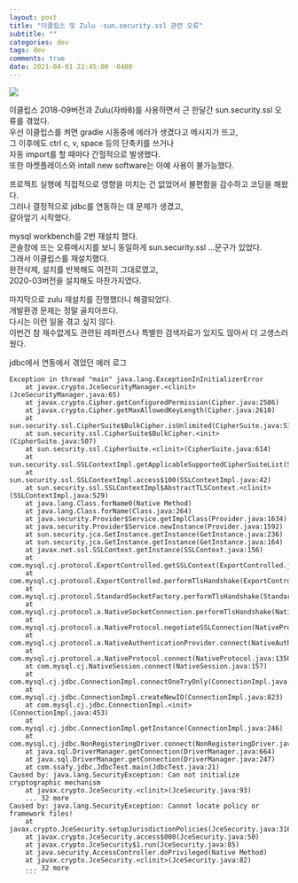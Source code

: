```yaml
---
layout: post
title: "이클립스 및 Zulu -sun.security.ssl 관련 오류"
subtitle: ""
categories: dev
tags: dev
comments: true
date: 2021-04-01 22:45:00 -0400
---
```


<img src="\assets\img\posts20210401.jpg">  

이클립스 2018-09버전과 Zulu(자바8)를 사용하면서 근 한달간 sun.security.ssl 오류를 겪었다.   
우선 이클립스를 켜면 gradle 시동중에 에러가 생겼다고 메시지가 뜨고,  
그 이후에도 ctrl c, v, space 등의 단축키를 쓰거나  
자동 import를 할 때마다 간헐적으로 발생했다.  
또한 마켓플레이스와 intall new software는 아예 사용이 불가능했다.  

프로젝트 실행에 직접적으로 영향을 미치는 건 없었어서 불편함을 감수하고 코딩을 해왔다.  
그러나 결정적으로 jdbc를 연동하는 데 문제가 생겼고,  
갈아엎기 시작했다.  

mysql workbench를 2번 재설치 했다.  
콘솔창에 뜨는 오류메시지를 보니 동일하게 sun.security.ssl ...문구가 있었다.  
그래서 이클립스를 재설치했다.  
완전삭제, 설치를 반복해도 여전히 그대로였고,  
2020-03버전을 설치해도 마찬가지였다.  

마지막으로 zulu 재설치를 진행했더니 해결되었다.  
개발환경 문제는 정말 골치아프다.  
다시는 이런 일을 겪고 싶지 않다.  
이번건 참 재수없게도 관련된 레퍼런스나 특별한 검색자료가 있지도 않아서 더 고생스러웠다.  



jdbc에서 연동에서 겪었던 에러 로그

```
Exception in thread "main" java.lang.ExceptionInInitializerError
    at javax.crypto.JceSecurityManager.<clinit>(JceSecurityManager.java:65)
    at javax.crypto.Cipher.getConfiguredPermission(Cipher.java:2586)
    at javax.crypto.Cipher.getMaxAllowedKeyLength(Cipher.java:2610)
    at sun.security.ssl.CipherSuite$BulkCipher.isUnlimited(CipherSuite.java:535)
    at sun.security.ssl.CipherSuite$BulkCipher.<init>(CipherSuite.java:507)
    at sun.security.ssl.CipherSuite.<clinit>(CipherSuite.java:614)
    at sun.security.ssl.SSLContextImpl.getApplicableSupportedCipherSuiteList(SSLContextImpl.java:294)
    at sun.security.ssl.SSLContextImpl.access$100(SSLContextImpl.java:42)
    at sun.security.ssl.SSLContextImpl$AbstractTLSContext.<clinit>(SSLContextImpl.java:529)
    at java.lang.Class.forName0(Native Method)
    at java.lang.Class.forName(Class.java:264)
    at java.security.Provider$Service.getImplClass(Provider.java:1634)
    at java.security.Provider$Service.newInstance(Provider.java:1592)
    at sun.security.jca.GetInstance.getInstance(GetInstance.java:236)
    at sun.security.jca.GetInstance.getInstance(GetInstance.java:164)
    at javax.net.ssl.SSLContext.getInstance(SSLContext.java:156)
    at com.mysql.cj.protocol.ExportControlled.getSSLContext(ExportControlled.java:620)
    at com.mysql.cj.protocol.ExportControlled.performTlsHandshake(ExportControlled.java:303)
    at com.mysql.cj.protocol.StandardSocketFactory.performTlsHandshake(StandardSocketFactory.java:188)
    at com.mysql.cj.protocol.a.NativeSocketConnection.performTlsHandshake(NativeSocketConnection.java:97)
    at com.mysql.cj.protocol.a.NativeProtocol.negotiateSSLConnection(NativeProtocol.java:333)
    at com.mysql.cj.protocol.a.NativeAuthenticationProvider.connect(NativeAuthenticationProvider.java:167)
    at com.mysql.cj.protocol.a.NativeProtocol.connect(NativeProtocol.java:1350)
    at com.mysql.cj.NativeSession.connect(NativeSession.java:157)
    at com.mysql.cj.jdbc.ConnectionImpl.connectOneTryOnly(ConnectionImpl.java:953)
    at com.mysql.cj.jdbc.ConnectionImpl.createNewIO(ConnectionImpl.java:823)
    at com.mysql.cj.jdbc.ConnectionImpl.<init>(ConnectionImpl.java:453)
    at com.mysql.cj.jdbc.ConnectionImpl.getInstance(ConnectionImpl.java:246)
    at com.mysql.cj.jdbc.NonRegisteringDriver.connect(NonRegisteringDriver.java:198)
    at java.sql.DriverManager.getConnection(DriverManager.java:664)
    at java.sql.DriverManager.getConnection(DriverManager.java:247)
    at com.ssafy.jdbc.JdbcTest.main(JdbcTest.java:21)
Caused by: java.lang.SecurityException: Can not initialize cryptographic mechanism
    at javax.crypto.JceSecurity.<clinit>(JceSecurity.java:93)
    ... 32 more
Caused by: java.lang.SecurityException: Cannot locate policy or framework files!
    at javax.crypto.JceSecurity.setupJurisdictionPolicies(JceSecurity.java:316)
    at javax.crypto.JceSecurity.access$000(JceSecurity.java:50)
    at javax.crypto.JceSecurity$1.run(JceSecurity.java:85)
    at java.security.AccessController.doPrivileged(Native Method)
    at javax.crypto.JceSecurity.<clinit>(JceSecurity.java:82)
    ... 32 more
    ```